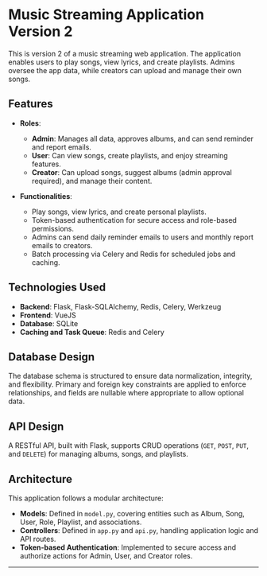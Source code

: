 # Music Streaming Application Version 2

This is version 2 of a music streaming web application. The application enables users to play songs, view lyrics, and create playlists. Admins oversee the app data, while creators can upload and manage their own songs.

## Features
- **Roles**:
  - **Admin**: Manages all data, approves albums, and can send reminder and report emails.
  - **User**: Can view songs, create playlists, and enjoy streaming features.
  - **Creator**: Can upload songs, suggest albums (admin approval required), and manage their content.

- **Functionalities**:
  - Play songs, view lyrics, and create personal playlists.
  - Token-based authentication for secure access and role-based permissions.
  - Admins can send daily reminder emails to users and monthly report emails to creators.
  - Batch processing via Celery and Redis for scheduled jobs and caching.

## Technologies Used
- **Backend**: Flask, Flask-SQLAlchemy, Redis, Celery, Werkzeug
- **Frontend**: VueJS
- **Database**: SQLite
- **Caching and Task Queue**: Redis and Celery

## Database Design
The database schema is structured to ensure data normalization, integrity, and flexibility. Primary and foreign key constraints are applied to enforce relationships, and fields are nullable where appropriate to allow optional data.

## API Design
A RESTful API, built with Flask, supports CRUD operations (`GET`, `POST`, `PUT`, and `DELETE`) for managing albums, songs, and playlists.

## Architecture
This application follows a modular architecture:
- **Models**: Defined in `model.py`, covering entities such as Album, Song, User, Role, Playlist, and associations.
- **Controllers**: Defined in `app.py` and `api.py`, handling application logic and API routes.
- **Token-based Authentication**: Implemented to secure access and authorize actions for Admin, User, and Creator roles.
---
